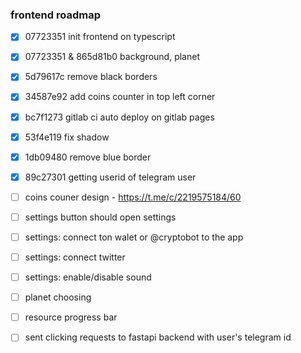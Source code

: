 ### frontend roadmap
- [x] 07723351 init frontend on typescript
- [x] 07723351 & 865d81b0 background, planet
- [x] 5d79617c remove black borders
- [x] 34587e92 add coins counter in top left corner
- [x] bc7f1273 gitlab ci auto deploy on gitlab pages
- [x] 53f4e119 fix shadow
- [x] 1db09480 remove blue border
- [x] 89c27301 getting userid of telegram user
- [ ] coins couner design - https://t.me/c/2219575184/60
- [ ] settings button should open settings
- [ ] settings: connect ton walet or @cryptobot to the app
- [ ] settings: connect twitter
- [ ] settings: enable/disable sound
- [ ] planet choosing
- [ ] resource progress bar
- [ ] sent clicking requests to fastapi backend with user's telegram id

